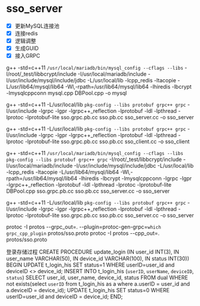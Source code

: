 # sso_server

- [x] 更新MySQL连接池
- [x] 连接redis
- [x] 逻辑调整
- [x] 生成GUID
- [x] 接入GRPC

g++  -std=c++11 `/usr/local/mariadb/bin/mysql_config --cflags --libs` -I/root/_test/libbcrypt/include -I/usr/local/mariadb/include -I/usr/include/mysql/include/jdbc -L/usr/local/lib  -lcpp_redis -ltacopie -L/usr/lib64/mysql/lib64 -Wl,-rpath=/usr/lib64/mysql/lib64 -lhiredis -lbcrypt -lmysqlcppconn mysql.cpp DBPool.cpp -o mysql

g++ -std=c++11 -L/usr/local/lib `pkg-config --libs protobuf grpc++ grpc` -I/usr/include -lgrpc -lgpr  -lgrpc++_reflection -lprotobuf -ldl -lpthread -lprotoc -lprotobuf-lite sso.grpc.pb.cc sso.pb.cc  sso_server.cc -o sso_server

g++ -std=c++11 -L/usr/local/lib `pkg-config --libs protobuf grpc++ grpc` -I/usr/include -lgrpc -lgpr  -lgrpc++_reflection -lprotobuf -ldl -lpthread -lprotoc -lprotobuf-lite sso.grpc.pb.cc sso.pb.cc sso_client.cc -o sso_client

g++  -std=c++11 `/usr/local/mariadb/bin/mysql_config --cflags --libs` `pkg-config --libs protobuf grpc++ grpc` -I/root/_test/libbcrypt/include -I/usr/local/mariadb/include -I/usr/include/mysql/include/jdbc -L/usr/local/lib  -lcpp_redis -ltacopie -L/usr/lib64/mysql/lib64 -Wl,-rpath=/usr/lib64/mysql/lib64 -lhiredis -lbcrypt -lmysqlcppconn -lgrpc -lgpr  -lgrpc++_reflection -lprotobuf -ldl -lpthread -lprotoc -lprotobuf-lite DBPool.cpp sso.grpc.pb.cc sso.pb.cc  sso_server.cc -o sso_server

g++ -std=c++11 -L/usr/local/lib `pkg-config --libs protobuf grpc++ grpc` -I/usr/include -lgrpc -lgpr  -lgrpc++_reflection -lprotobuf -ldl -lpthread -lprotoc -lprotobuf-lite sso.grpc.pb.cc sso.pb.cc  sso_server.cc -o sso_server

protoc -I protos --grpc_out=. --plugin=protoc-gen-grpc=`which grpc_cpp_plugin` protos/sso.proto
protoc -I protos --cpp_out=. protos/sso.proto

登录存储过程
CREATE  PROCEDURE update_login (IN user_id INT(3),
                              IN user_name VARCHAR(50),
                              IN device_id VARCHAR(100),
                              IN status INT(30))
BEGIN
    UPDATE t_login_his SET status=1 WHERE userID=user_id and deviceID <> device_id;
    INSERT INTO t_login_his (`userID`, `userName`, `deviceID`, `status`) SELECT user_id, user_name, device_id, status FROM dual WHERE not exists(select `userID` from t_login_his as a where a.userID = user_id and a.deviceID = device_id);
    UPDATE t_login_his SET status=0 WHERE userID=user_id and deviceID = device_id;
END;